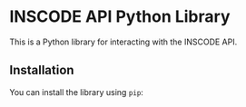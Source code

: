 # INSCODE API Python Library

This is a Python library for interacting with the INSCODE API.

## Installation

You can install the library using `pip`: